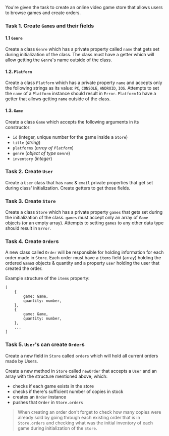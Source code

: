 You're given the task to create an online video game store that allows users to browse games and create orders.

### Task 1. Create `Game`s and their fields

#### 1.1 `Genre`
Create a class `Genre` which has a private property called `name` that gets set during initialization of the class. The class must have a getter which will allow getting the `Genre`'s name outside of the class.

#### 1.2. `Platform`
Create a class `Platform` which has a private property `name` and accepts only the following strings as its value: `PC`, `CONSOLE`, `ANDROID`, `IOS`. Attempts to set the `name` of a `Platform` instance should result in `Error`. `Platform` to have a getter that allows getting `name` outside of the class.

#### 1.3. `Game`
Create a class `Game` which accepts the following arguments in its constructor:
- `id` (integer, unique number for the game inside a `Store`)
- `title` (*string*)
- `platforms` (*array of `Platform`*)
- `genre` (*object of type `Genre`*)
- `inventory` (*integer*)

### Task 2. Create  `User`

Create a `User` class that has `name` & `email` private properties that get set during class' initialization. Create getters to get those fields.

### Task 3. Create `Store`

Create a class `Store` which has a private property `games` that gets set during the initialization of the class. `games` must accept only an array of `Game` objects (or an empty array). Attempts to setting `games` to any other data type should result in `Error`.

### Task 4. Create `Order`s

A new class called `Order` will be responsible for holding information for each order made in `Store`. Each order must have a `items` field (array) holding the ordered `Game`s objects & quantity and a property `user` holding the user that created the order.

Example structure of the `items` property:
```
[
	{
		game: Game,
		quantity: number,
	},
	{
		game: Game,
		quantity: number,
	},
	...
]
```

### Task 5. `User`'s can create `Order`s

Create a new field in `Store` called `orders` which will hold all current orders made by Users.

Create a new method in `Store`  called `newOrder` that accepts a `User` and an array with the structure mentioned above, which:
- checks if each game exists in the store
- checks if there's sufficient number of copies in stock
- creates an `Order` instance
- pushes that `Order` in `Store.orders`

> When creating an order don't forget to check how many copies were already sold by going through each existing order that is in `Store.orders` and checking what was the initial inventory of each  game during initialization of the `Store`.







